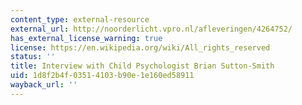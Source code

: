 ```yaml
---
content_type: external-resource
external_url: http://noorderlicht.vpro.nl/afleveringen/4264752/
has_external_license_warning: true
license: https://en.wikipedia.org/wiki/All_rights_reserved
status: ''
title: Interview with Child Psychologist Brian Sutton-Smith
uid: 1d8f2b4f-0351-4103-b90e-1e160ed58911
wayback_url: ''
---
```

